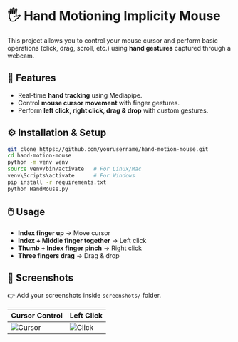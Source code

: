 # 🖐️ Hand Motioning Implicity Mouse

This project allows you to control your mouse cursor and perform basic operations (click, drag, scroll, etc.) using **hand gestures** captured through a webcam.  

## 🚀 Features
- Real-time **hand tracking** using Mediapipe.
- Control **mouse cursor movement** with finger gestures.
- Perform **left click, right click, drag & drop** with custom gestures.

## ⚙️ Installation & Setup
```bash
git clone https://github.com/yourusername/hand-motion-mouse.git
cd hand-motion-mouse
python -m venv venv
source venv/bin/activate   # For Linux/Mac
venv\Scripts\activate      # For Windows
pip install -r requirements.txt
python HandMouse.py
```

## 🖱️ Usage
- **Index finger up** → Move cursor  
- **Index + Middle finger together** → Left click  
- **Thumb + Index finger pinch** → Right click  
- **Three fingers drag** → Drag & drop  

## 📸 Screenshots
👉 Add your screenshots inside `screenshots/` folder.

| Cursor Control | Left Click |
|----------------|------------|
| ![Cursor](screenshots/demo1.png) | ![Click](screenshots/demo2.png) |

